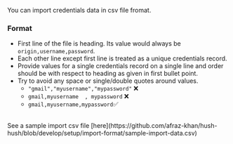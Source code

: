 You can import credentials data in csv file fromat. 
<br>

### Format
- First line of the file is heading. Its value would always be `origin,username,password`.
- Each other line except first line is treated as a unique credentials record.
- Provide values for a single credentials record on a single line and order should be with respect to heading as given in first bullet point.
- Try to avoid any space or single/double quotes around values.
	- `"gmail","myusername","mypassword"` ❌
	- `gmail,myusername  , mypassword` ❌
	- `gmail,myusername,mypassword`✅

<br>
See a sample import csv file [here](https://github.com/afraz-khan/hush-hush/blob/develop/setup/import-format/sample-import-data.csv)